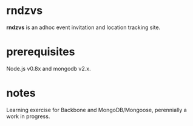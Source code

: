 rndzvs
======

**rndzvs** is an adhoc event invitation and location tracking site.

prerequisites
=============

Node.js v0.8x and mongodb v2.x.

notes
=====

Learning exercise for Backbone and MongoDB/Mongoose, perennially a work in progress. 
